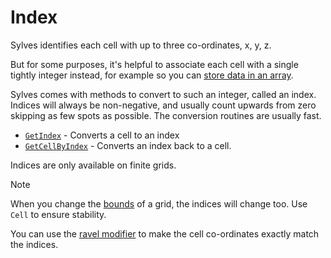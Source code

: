 # Index

Sylves identifies each cell with up to three co-ordinates, x, y, z.

But for some purposes, it's helpful to associate each cell with a single tightly integer instead, for example so you can [store data in an array](storage.md).

Sylves comes with methods to convert to such an integer, called an index. Indices will always be non-negative, and usually count upwards from zero skipping as few spots as possible. The conversion routines are usually fast.

* [`GetIndex`](xref:Sylves.IGrid.GetIndex(Sylves.Cell)) - Converts a cell to an index
* [`GetCellByIndex`](xref:Sylves.IGrid.GetCellByIndex(System.Int32))  - Converts an index back to a cell.

Indices are only available on finite grids.

> [!Note]
> When you change the [bounds](bounds.md) of a grid, the indices will change too. Use `Cell` to ensure stability.

You can use the [ravel modifier](../modifiers/ravelmodifier.md) to make the cell co-ordinates exactly match the indices.
